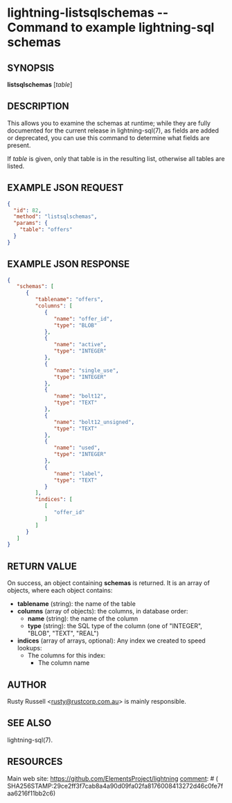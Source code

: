 lightning-listsqlschemas -- Command to example lightning-sql schemas
====================================================================

SYNOPSIS
--------

**listsqlschemas** [*table*]

DESCRIPTION
-----------

This allows you to examine the schemas at runtime; while they are fully
documented for the current release in lightning-sql(7), as fields are
added or deprecated, you can use this command to determine what fields
are present.

If *table* is given, only that table is in the resulting list, otherwise
all tables are listed.

EXAMPLE JSON REQUEST
------------

```json
{
  "id": 82,
  "method": "listsqlschemas",
  "params": {
    "table": "offers"
  }
}
```

EXAMPLE JSON RESPONSE
-----

```json
{
   "schemas": [
      {
         "tablename": "offers",
         "columns": [
            {
               "name": "offer_id",
               "type": "BLOB"
            },
            {
               "name": "active",
               "type": "INTEGER"
            },
            {
               "name": "single_use",
               "type": "INTEGER"
            },
            {
               "name": "bolt12",
               "type": "TEXT"
            },
            {
               "name": "bolt12_unsigned",
               "type": "TEXT"
            },
            {
               "name": "used",
               "type": "INTEGER"
            },
            {
               "name": "label",
               "type": "TEXT"
            }
         ],
         "indices": [
            [
               "offer_id"
            ]
         ]
      }
   ]
}
```

RETURN VALUE
------------

[comment]: # (GENERATE-FROM-SCHEMA-START)
On success, an object containing **schemas** is returned. It is an array of objects, where each object contains:

- **tablename** (string): the name of the table
- **columns** (array of objects): the columns, in database order:
  - **name** (string): the name of the column
  - **type** (string): the SQL type of the column (one of "INTEGER", "BLOB", "TEXT", "REAL")
- **indices** (array of arrays, optional): Any index we created to speed lookups:
  - The columns for this index:
    - The column name

[comment]: # (GENERATE-FROM-SCHEMA-END)

AUTHOR
------

Rusty Russell <<rusty@rustcorp.com.au>> is mainly responsible.

SEE ALSO
--------

lightning-sql(7).

RESOURCES
---------

Main web site: <https://github.com/ElementsProject/lightning>
[comment]: # ( SHA256STAMP:29ce2ff3f7cab8a4a90d09fa02fa8176008413272d46c0fe7faa6216f11bb2c6)

